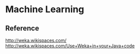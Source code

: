 # Machine Learning


## Reference
http://weka.wikispaces.com/  
http://weka.wikispaces.com/Use+Weka+in+your+Java+code


